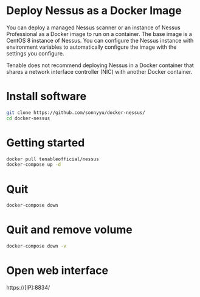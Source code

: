 # Deploy Nessus as a Docker Image
You can deploy a managed Nessus scanner or an instance of Nessus Professional as a Docker image to run on a container. The base image is a CentOS 8 instance of Nessus. You can configure the Nessus instance with environment variables to automatically configure the image with the settings you configure.

Tenable does not recommend deploying Nessus in a Docker container that shares a network interface controller (NIC) with another Docker container.

# Install software
```bash
git clone https://github.com/sonnyyu/docker-nessus/
cd docker-nessus
```
# Getting started
```bash
docker pull tenableofficial/nessus
docker-compose up -d
```
# Quit 
```bash
docker-compose down 
```
# Quit and remove volume 
```bash
docker-compose down -v
```

# Open web interface
https://[IP]:8834/
